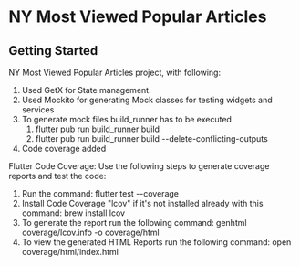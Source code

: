 # NY Most Viewed Popular Articles
## Getting Started

NY Most Viewed Popular Articles project, with following:
1. Used GetX for State management.
2. Used Mockito for generating Mock classes for testing widgets and services
3. To generate mock files build_runner has to be executed
   1. flutter pub run build_runner build
   2. flutter pub run build_runner build --delete-conflicting-outputs
4. Code coverage added

Flutter Code Coverage:
Use the following steps to generate coverage reports and test the code:
1. Run the command: flutter test --coverage
2. Install Code Coverage "lcov" if it's not installed already with this command: brew install lcov
3. To generate the report run the following command: genhtml coverage/lcov.info -o coverage/html
4. To view the generated HTML Reports run the following command: open coverage/html/index.html
